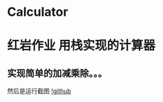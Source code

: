 # Calculator
红岩作业
用栈实现的计算器
========================
实现简单的加减乘除。。。
--------------------------
然后是运行截图
[!github](https://github.com/CquptZouSheng/Calculator/blob/master/src/pic.png)
